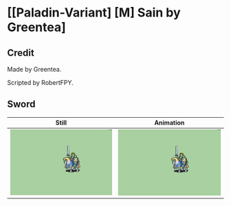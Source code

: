 # [\[Paladin-Variant\] \[M\] Sain by Greentea]

## Credit

Made by Greentea.

Scripted by RobertFPY.
	
## Sword

| Still | Animation |
| :---: | :-------: |
| ![Sword still](./Sword_000.png) | ![Sword animation](./Sword.gif) |

